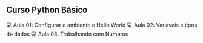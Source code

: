 ## Curso Python Básico
:computer: Aula 01: Configurar o ambiente e Hello World
:computer: Aula 02: Variaveis e tipos de dados
:computer: Aula 03: Trabalhando com Números